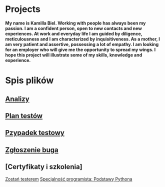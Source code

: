 # Projects
 **My name is Kamilla Biel. Working with people has always been my passion. I am a confident person, open to new contacts and new experiences. At work and everyday life I am guided by diligence, meticulousness and I am characterized by inquisitiveness. As a mother, I am very patient and assertive, possessing a lot of empathy. I am looking for an employer who will give me the opportunity to spread my wings. I hope this project will illustrate some of my skills, knowledge and experience.**

# Spis plików
## [Analizy](https://github.com/KamilaWhite/Projects/blob/master/projects/analizy.md)
## [Plan testów](https://github.com/KamilaWhite/Projects/blob/master/projects/plan%20testow.md)
## [Pzypadek testowy](https://github.com/KamilaWhite/Projects/blob/master/projects/przypadek%20testowy.md)
## [Zgłoszenie buga](https://github.com/KamilaWhite/Projects/blob/master/projects/zgloszenie%20buga.md)
## [Certyfikaty i szkolenia]
[Zostań testerem](https://github.com/KamilaWhite/Projects/blob/master/images/Diplomas/Certyfikat-Zosta%C5%84%20Testerem.pdf)
[Specjalność programista: Podstawy Pythona](https://github.com/KamilaWhite/Projects/blob/master/images/Diplomas/Certyfikat-Podstawy%20Pythona.pdf)